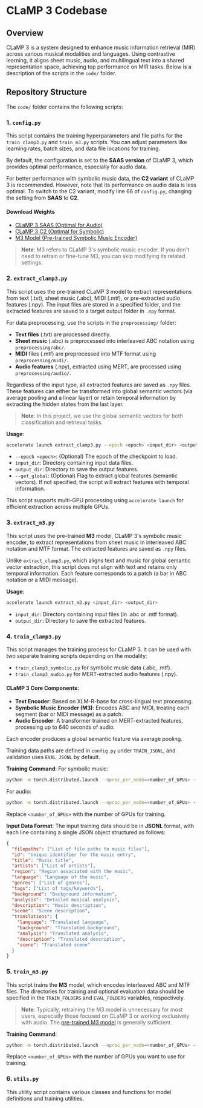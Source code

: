 # CLaMP 3 Codebase

## Overview
CLaMP 3 is a system designed to enhance music information retrieval (MIR) across various musical modalities and languages. Using contrastive learning, it aligns sheet music, audio, and multilingual text into a shared representation space, achieving top performance on MIR tasks. Below is a description of the scripts in the `code/` folder.

## Repository Structure
The `code/` folder contains the following scripts:

### 1. `config.py`
This script contains the training hyperparameters and file paths for the `train_clamp3.py` and `train_m3.py` scripts. You can adjust parameters like learning rates, batch sizes, and data file locations for training.

By default, the configuration is set to the **SAAS version** of CLaMP 3, which provides optimal performance, especially for audio data.

For better performance with symbolic music data, the **C2 variant** of CLaMP 3 is recommended. However, note that its performance on audio data is less optimal. To switch to the C2 variant, modify line 66 of `config.py`, changing the setting from **SAAS** to **C2**.

#### Download Weights
- [CLaMP 3 SAAS (Optimal for Audio)](https://huggingface.co/sander-wood/clamp3/blob/main/weights_clamp3_saas_h_size_768_t_model_FacebookAI_xlm-roberta-base_t_length_128_a_size_768_a_layers_12_a_length_128_s_size_768_s_layers_12_p_size_64_p_length_512.pth)
- [CLaMP 3 C2 (Optimal for Symbolic)](https://huggingface.co/sander-wood/clamp3/blob/main/weights_clamp3_c2_h_size_768_t_model_FacebookAI_xlm-roberta-base_t_length_128_a_size_768_a_layers_12_a_length_128_s_size_768_s_layers_12_p_size_64_p_length_512.pth)
- [M3 Model (Pre-trained Symbolic Music Encoder)](https://huggingface.co/sander-wood/clamp2/blob/main/weights_m3_p_size_64_p_length_512_t_layers_3_p_layers_12_h_size_768_lr_0.0001_batch_16_mask_0.45.pth)

> **Note**: M3 refers to CLaMP 3's symbolic music encoder. If you don't need to retrain or fine-tune M3, you can skip modifying its related settings.

### 2. `extract_clamp3.py`
This script uses the pre-trained CLaMP 3 model to extract representations from text (.txt), sheet music (.abc), MIDI (.mtf), or pre-extracted audio features (.npy). The input files are stored in a specified folder, and the extracted features are saved to a target output folder in `.npy` format.

For data preprocessing, use the scripts in the `preprocessing/` folder:
- **Text files** (.txt) are processed directly.
- **Sheet music** (.abc) is preprocessed into interleaved ABC notation using `preprocessing/abc/`.
- **MIDI** files (.mtf) are preprocessed into MTF format using `preprocessing/midi/`.
- **Audio features** (.npy), extracted using MERT, are processed using `preprocessing/audio/`.

Regardless of the input type, all extracted features are saved as `.npy` files. These features can either be transformed into global semantic vectors (via average pooling and a linear layer) or retain temporal information by extracting the hidden states from the last layer. 

> **Note**: In this project, we use the global semantic vectors for both classification and retrieval tasks.

**Usage**:

```bash
accelerate launch extract_clamp3.py --epoch <epoch> <input_dir> <output_dir> [--get_global]
```

- `--epoch <epoch>`: (Optional) The epoch of the checkpoint to load.
- `input_dir`: Directory containing input data files.
- `output_dir`: Directory to save the output features.
- `--get_global`: (Optional) Flag to extract global features (semantic vectors). If not specified, the script will extract features with temporal information.

This script supports multi-GPU processing using `accelerate launch` for efficient extraction across multiple GPUs.

### 3. `extract_m3.py`
This script uses the pre-trained **M3** model, CLaMP 3's symbolic music encoder, to extract representations from sheet music in interleaved ABC notation and MTF format. The extracted features are saved as `.npy` files.

Unlike `extract_clamp3.py`, which aligns text and music for global semantic vector extraction, this script does not align with text and retains only temporal information. Each feature corresponds to a patch (a bar in ABC notation or a MIDI message).

**Usage**:

```bash
accelerate launch extract_m3.py <input_dir> <output_dir>
```

- `input_dir`: Directory containing input files (in .abc or .mtf format).
- `output_dir`: Directory to save the extracted features.

### 4. `train_clamp3.py`
This script manages the training process for CLaMP 3. It can be used with two separate training scripts depending on the modality:

- `train_clamp3_symbolic.py` for symbolic music data (.abc, .mtf).
- `train_clamp3_audio.py` for MERT-extracted audio features (.npy).

#### CLaMP 3 Core Components:
- **Text Encoder**: Based on XLM-R-base for cross-lingual text processing.
- **Symbolic Music Encoder (M3)**: Encodes ABC and MIDI, treating each segment (bar or MIDI message) as a patch.
- **Audio Encoder**: A transformer trained on MERT-extracted features, processing up to 640 seconds of audio.

Each encoder produces a global semantic feature via average pooling.

Training data paths are defined in `config.py` under `TRAIN_JSONL`, and validation uses `EVAL_JSONL` by default.

**Training Command**:
For symbolic music:
```bash
python -m torch.distributed.launch --nproc_per_node=<number_of_GPUs> --use_env train_clamp3_symbolic.py
```
For audio:
```bash
python -m torch.distributed.launch --nproc_per_node=<number_of_GPUs> --use_env train_clamp3_audio.py
```

Replace `<number_of_GPUs>` with the number of GPUs for training.

**Input Data Format**:
The input training data should be in **JSONL** format, with each line containing a single JSON object structured as follows:

```json
{
  "filepaths": ["List of file paths to music files"],
  "id": "Unique identifier for the music entry",
  "title": "Music title",
  "artists": ["List of artists"],
  "region": "Region associated with the music",
  "language": "Language of the music",
  "genres": ["List of genres"],
  "tags": ["List of tags/keywords"],
  "background": "Background information",
  "analysis": "Detailed musical analysis",
  "description": "Music description",
  "scene": "Scene description",
  "translations": {
    "language": "Translated language",
    "background": "Translated background",
    "analysis": "Translated analysis",
    "description": "Translated description",
    "scene": "Translated scene"
  }
}
```

### 5. `train_m3.py`
This script trains the **M3** model, which encodes interleaved ABC and MTF files. The directories for training and optional evaluation data should be specified in the `TRAIN_FOLDERS` and `EVAL_FOLDERS` variables, respectively.

> **Note**: Typically, retraining the M3 model is unnecessary for most users, especially those focused on CLaMP 3 or working exclusively with audio. The [pre-trained M3 model](https://huggingface.co/sander-wood/clamp2/blob/main/weights_m3_p_size_64_p_length_512_t_layers_3_p_layers_12_h_size_768_lr_0.0001_batch_16_mask_0.45.pth) is generally sufficient.

**Training Command**:

```bash
python -m torch.distributed.launch --nproc_per_node=<number_of_GPUs> --use_env train_m3.py
```

Replace `<number_of_GPUs>` with the number of GPUs you want to use for training.

### 6. `utils.py`
This utility script contains various classes and functions for model definitions and training utilities.